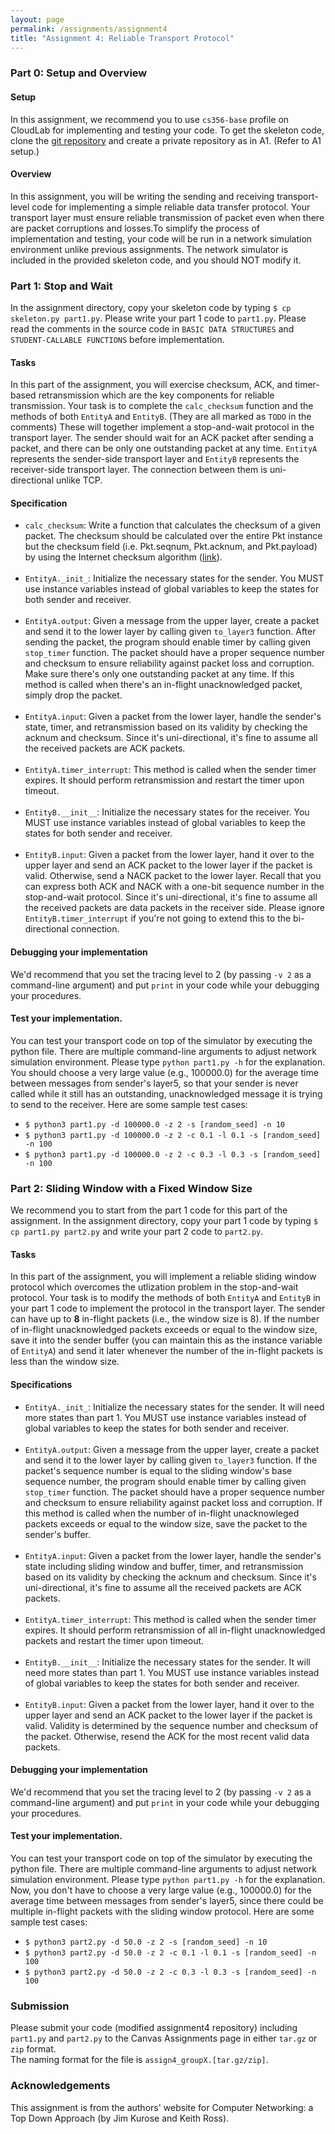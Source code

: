 ```yaml
---
layout: page
permalink: /assignments/assignment4
title: "Assignment 4: Reliable Transport Protocol"
---
```


### Part 0: Setup and Overview
#### Setup
In this assignment, we recommend you to use `cs356-base` profile on CloudLab for implementing and testing your code.
To get the skeleton code, clone the [git repository](https://github.com/utcs356/assignment4.git) and create a private repository as in A1. (Refer to A1 setup.) 

#### Overview
In this assignment, you will be writing the sending and receiving transport-level code for implementing a simple reliable data transfer protocol. Your transport layer must ensure reliable transmission of packet even when there are packet corruptions and losses.To simplify the process of implementation and testing, your code will be run in a network simulation environment unlike previous assignments. The network simulator is included in the provided skeleton code, and you should NOT modify it.

### Part 1: Stop and Wait
In the assignment directory, copy your skeleton code by typing `$ cp skeleton.py part1.py`. Please write your part 1 code to `part1.py`. Please read the comments in the source code in `BASIC DATA STRUCTURES` and `STUDENT-CALLABLE FUNCTIONS` before implementation.

#### Tasks
In this part of the assignment, you will exercise checksum, ACK, and timer-based retransmission which are the key components for reliable transmission. Your task is to complete the `calc_checksum` function and the methods of both `EntityA` and `EntityB`. (They are all marked as `TODO` in the comments) These will together implement a stop-and-wait protocol in the transport layer. The sender should wait for an ACK packet after sending a packet, and there can be only one outstanding packet at any time. `EntityA` represents the sender-side transport layer and `EntityB` represents the receiver-side transport layer. The connection between them is uni-directional unlike TCP.

#### Specification
* `calc_checksum`: Write a function that calculates the checksum of a given packet. The checksum should be calculated over the entire Pkt instance but the checksum field (i.e. Pkt.seqnum, Pkt.acknum, and Pkt.payload) by using the Internet checksum algorithm ([link](https://book.systemsapproach.org/direct/error.html)).<br/><br/>
* `EntityA._init_`: Initialize the necessary states for the sender. You MUST use instance variables instead of global variables to keep the states for both sender and receiver.<br/><br/>
* `EntityA.output`: Given a message from the upper layer, create a packet and send it to the lower layer by calling given `to_layer3` function. After sending the packet, the program should enable timer by calling given `stop_timer` function. The packet should have a proper sequence number and checksum to ensure reliability against packet loss and corruption. Make sure there's only one outstanding packet at any time. If this method is called when there's an in-flight unacknowledged packet, simply drop the packet. <br/><br/> 
* `EntityA.input`: Given a packet from the lower layer, handle the sender's state, timer, and retransmission based on its validity by checking the acknum and checksum. Since it's uni-directional, it's fine to assume all the received packets are ACK packets. <br/><br/> 
* `EntityA.timer_interrupt`: This method is called when the sender timer expires. It should perform retransmission and restart the timer upon timeout. <br/><br/> 
* `EntityB.__init__`: Initialize the necessary states for the receiver. You MUST use instance variables instead of global variables to keep the states for both sender and receiver. <br/><br/> 
* `EntityB.input`: Given a packet from the lower layer, hand it over to the upper layer and send an ACK packet to the lower layer if the packet is valid. Otherwise, send a NACK packet to the lower layer. Recall that you can express both ACK and NACK with a one-bit sequence number in the stop-and-wait protocol. Since it's uni-directional, it's fine to assume all the received packets are data packets in the receiver side.
Please ignore `EntityB.timer_interrupt` if you're not going to extend this to the bi-directional connection.

#### Debugging your implementation
We'd recommend that you set the tracing level to 2 (by passing `-v 2` as a command-line argument) and put `print` in your code while your debugging your procedures.

#### Test your implementation.
You can test your transport code on top of the simulator by executing the python file. There are multiple command-line arguments to adjust network simulation environment. Please type `python part1.py -h` for the explanation. You should choose a very large value (e.g., 100000.0) for the average time between messages from sender's layer5, so that your sender is never called while it still has an outstanding, unacknowledged message it is trying to send to the receiver. Here are some sample test cases:
* `$ python3 part1.py -d 100000.0 -z 2 -s [random_seed] -n 10`
* `$ python3 part1.py -d 100000.0 -z 2 -c 0.1 -l 0.1 -s [random_seed] -n 100`
* `$ python3 part1.py -d 100000.0 -z 2 -c 0.3 -l 0.3 -s [random_seed] -n 100`

### Part 2: Sliding Window with a Fixed Window Size
We recommend you to start from the part 1 code for this part of the assignment. In the assignment directory, copy your part 1 code by typing `$ cp part1.py part2.py` and write your part 2 code to `part2.py`.

#### Tasks
In this part of the assignment, you will implement a reliable sliding window protocol which overcomes the utlization problem in the stop-and-wait protocol. Your task is to modify the methods of both `EntityA` and `EntityB` in your part 1 code to implement the protocol in the transport layer. The sender can have up to **8** in-flight packets (i.e., the window size is 8). If the number of in-flight unacknowledged packets exceeds or equal to the window size, save it into the sender buffer (you can maintain this as the instance variable of `EntityA`) and send it later whenever the number of the in-flight packets is less than the window size.

#### Specifications
* `EntityA._init_`: Initialize the necessary states for the sender. It will need more states than part 1. You MUST use instance variables instead of global variables to keep the states for both sender and receiver.<br/><br/>
* `EntityA.output`: Given a message from the upper layer, create a packet and send it to the lower layer by calling given `to_layer3` function. If the packet's sequence number is equal to the sliding window's base sequence number, the program should enable timer by calling given `stop_timer` function. The packet should have a proper sequence number and checksum to ensure reliability against packet loss and corruption. If this method is called when the number of in-flight unacknowleged packets exceeds or equal to the window size, save the packet to the sender's buffer. <br/><br/> 
* `EntityA.input`: Given a packet from the lower layer, handle the sender's state including sliding window and buffer, timer, and retransmission based on its validity by checking the acknum and checksum. Since it's uni-directional, it's fine to assume all the received packets are ACK packets. <br/><br/> 
* `EntityA.timer_interrupt`: This method is called when the sender timer expires. It should perform retransmission of all in-flight unacknowledged packets and restart the timer upon timeout. <br/><br/> 
* `EntityB.__init__`: Initialize the necessary states for the sender. It will need more states than part 1. You MUST use instance variables instead of global variables to keep the states for both sender and receiver. <br/><br/> 
* `EntityB.input`: Given a packet from the lower layer, hand it over to the upper layer and send an ACK packet to the lower layer if the packet is valid. Validity is determined by the sequence number and checksum of the packet. Otherwise, resend the ACK for the most recent valid data packets.

#### Debugging your implementation
We'd recommend that you set the tracing level to 2 (by passing `-v 2` as a command-line argument) and put `print` in your code while your debugging your procedures.

#### Test your implementation.
You can test your transport code on top of the simulator by executing the python file. There are multiple command-line arguments to adjust network simulation environment. Please type `python part1.py -h` for the explanation. Now, you don't have to choose a very large value (e.g., 100000.0) for the average time between messages from sender's layer5, since there could be multiple in-flight packets with the sliding window protocol. Here are some sample test cases:
* `$ python3 part2.py -d 50.0 -z 2 -s [random_seed] -n 10`
* `$ python3 part2.py -d 50.0 -z 2 -c 0.1 -l 0.1 -s [random_seed] -n 100`
* `$ python3 part2.py -d 50.0 -z 2 -c 0.3 -l 0.3 -s [random_seed] -n 100`

### Submission
Please submit your code (modified assignment4 repository) including `part1.py` and `part2.py` to the Canvas Assignments page in either `tar.gz` or `zip` format.  
The naming format for the file is `assign4_groupX.[tar.gz/zip]`.

### Acknowledgements
This assignment is from the authors' website for Computer Networking: a Top Down Approach (by Jim Kurose and Keith Ross).